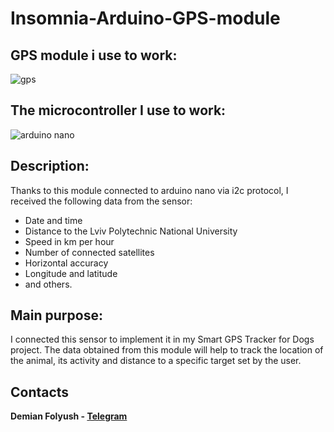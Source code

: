 # Insomnia-Arduino-GPS-module
## GPS module i use to work:
![gps](https://cdn.shopify.com/s/files/1/2187/3161/products/Ublox_NEO-6M_GPS_UART_Module_Breakout_with_Antenna_2_1024x.png?v=1571708736, "GBS module NEO-6M")
## The microcontroller I use to work:
![arduino nano](https://http2.mlstatic.com/D_NQ_NP_749009-MLA49705588229_042022-O.jpg, "Arduino Nano")
## Description:
Thanks to this module connected to arduino nano via i2c protocol, I received the following data from the sensor:
+ Date and time
+ Distance to the Lviv Polytechnic National University
+ Speed in km per hour
+ Number of connected satellites
+ Horizontal accuracy
+ Longitude and latitude
+ and others.
## Main purpose:
I connected this sensor to implement it in my Smart GPS Tracker for Dogs project. The data obtained from this module will help to track the location of the animal, its activity and distance to a specific target set by the user.
## Contacts 
**Demian Folyush - [Telegram](https://t.me/Empatychnyi)**
